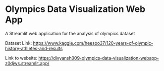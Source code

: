 # Olympics Data Visualization Web App
A Streamlit web application for the analysis of olympics dataset

Dataset Link: https://www.kaggle.com/heesoo37/120-years-of-olympic-history-athletes-and-results

Link to website: https://divyansh009-olympics-data-visualization-webapp-z0djws.streamlit.app/

